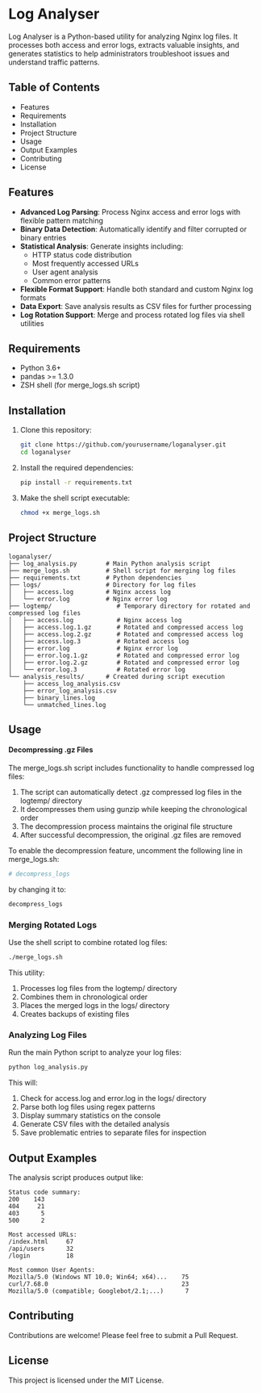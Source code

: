 # Log Analyser

Log Analyser is a Python-based utility for analyzing Nginx log files. It processes both access and error logs, extracts valuable insights, and generates statistics to help administrators troubleshoot issues and understand traffic patterns.

## Table of Contents

- Features
- Requirements
- Installation
- Project Structure
- Usage
- Output Examples
- Contributing
- License

## Features

- **Advanced Log Parsing**: Process Nginx access and error logs with flexible pattern matching
- **Binary Data Detection**: Automatically identify and filter corrupted or binary entries
- **Statistical Analysis**: Generate insights including:
  - HTTP status code distribution
  - Most frequently accessed URLs
  - User agent analysis
  - Common error patterns
- **Flexible Format Support**: Handle both standard and custom Nginx log formats
- **Data Export**: Save analysis results as CSV files for further processing
- **Log Rotation Support**: Merge and process rotated log files via shell utilities

## Requirements

- Python 3.6+
- pandas >= 1.3.0
- ZSH shell (for merge_logs.sh script)

## Installation

1. Clone this repository:

   ```sh
   git clone https://github.com/yourusername/loganalyser.git
   cd loganalyser
   ```

2. Install the required dependencies:

   ```sh
   pip install -r requirements.txt
   ```

3. Make the shell script executable:
   ```sh
   chmod +x merge_logs.sh
   ```

## Project Structure

```
loganalyser/
├── log_analysis.py        # Main Python analysis script
├── merge_logs.sh          # Shell script for merging log files
├── requirements.txt       # Python dependencies
├── logs/                  # Directory for log files
│   ├── access.log         # Nginx access log
│   └── error.log          # Nginx error log
├── logtemp/                  # Temporary directory for rotated and compressed log files
│   ├── access.log            # Nginx access log
│   ├── access.log.1.gz       # Rotated and compressed access log
│   ├── access.log.2.gz       # Rotated and compressed access log
│   ├── access.log.3          # Rotated access log
│   ├── error.log             # Nginx error log
│   ├── error.log.1.gz        # Rotated and compressed error log
│   ├── error.log.2.gz        # Rotated and compressed error log
│   └── error.log.3           # Rotated error log
└── analysis_results/      # Created during script execution
    ├── access_log_analysis.csv
    ├── error_log_analysis.csv
    ├── binary_lines.log
    └── unmatched_lines.log
```

## Usage

#### Decompressing .gz Files

The merge_logs.sh script includes functionality to handle compressed log files:

1. The script can automatically detect .gz compressed log files in the logtemp/ directory
2. It decompresses them using gunzip while keeping the chronological order
3. The decompression process maintains the original file structure
4. After successful decompression, the original .gz files are removed

To enable the decompression feature, uncomment the following line in merge_logs.sh:

```sh
# decompress_logs
```

by changing it to:

```sh
decompress_logs
```

### Merging Rotated Logs

Use the shell script to combine rotated log files:

```sh
./merge_logs.sh
```

This utility:

1. Processes log files from the logtemp/ directory
2. Combines them in chronological order
3. Places the merged logs in the logs/ directory
4. Creates backups of existing files

### Analyzing Log Files

Run the main Python script to analyze your log files:

```sh
python log_analysis.py
```

This will:

1. Check for access.log and error.log in the logs/ directory
2. Parse both log files using regex patterns
3. Display summary statistics on the console
4. Generate CSV files with the detailed analysis
5. Save problematic entries to separate files for inspection

## Output Examples

The analysis script produces output like:

```
Status code summary:
200    143
404     21
403      5
500      2

Most accessed URLs:
/index.html     67
/api/users      32
/login          18

Most common User Agents:
Mozilla/5.0 (Windows NT 10.0; Win64; x64)...    75
curl/7.68.0                                     23
Mozilla/5.0 (compatible; Googlebot/2.1;...)      7
```

## Contributing

Contributions are welcome! Please feel free to submit a Pull Request.

## License

This project is licensed under the MIT License.
